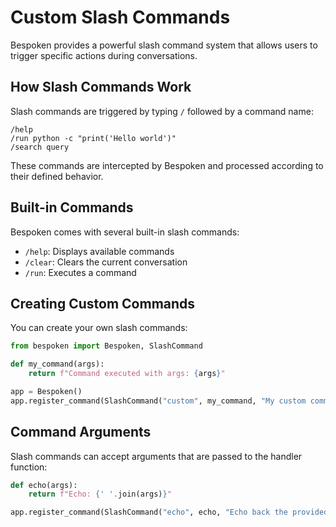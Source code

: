 # Custom Slash Commands

Bespoken provides a powerful slash command system that allows users to trigger specific actions during conversations.

## How Slash Commands Work

Slash commands are triggered by typing `/` followed by a command name:

```
/help
/run python -c "print('Hello world')"
/search query
```

These commands are intercepted by Bespoken and processed according to their defined behavior.

## Built-in Commands

Bespoken comes with several built-in slash commands:

- `/help`: Displays available commands
- `/clear`: Clears the current conversation
- `/run`: Executes a command

## Creating Custom Commands

You can create your own slash commands:

```python
from bespoken import Bespoken, SlashCommand

def my_command(args):
    return f"Command executed with args: {args}"

app = Bespoken()
app.register_command(SlashCommand("custom", my_command, "My custom command"))
```

## Command Arguments

Slash commands can accept arguments that are passed to the handler function:

```python
def echo(args):
    return f"Echo: {' '.join(args)}"

app.register_command(SlashCommand("echo", echo, "Echo back the provided arguments"))
```
